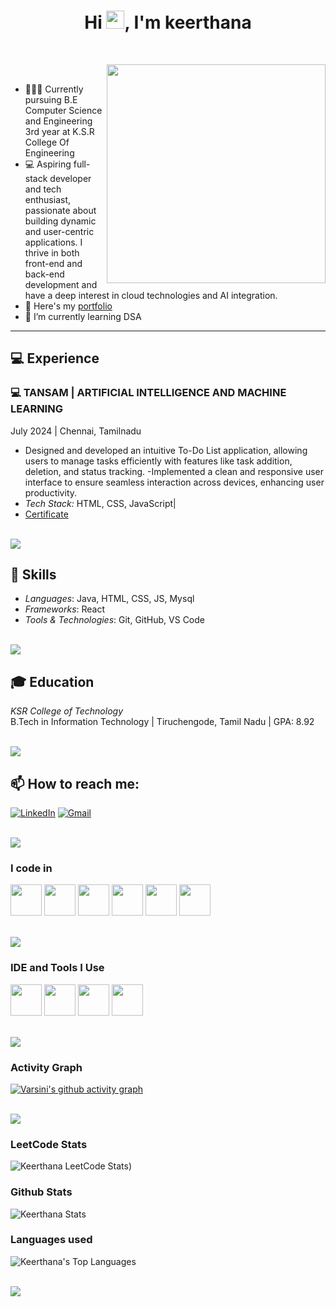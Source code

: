 <h1 align="center">Hi <img src="https://media.giphy.com/media/hvRJCLFzcasrR4ia7z/giphy.gif" width="29px">, I'm keerthana</h1>

<br>

<p><img align="right" style="height:350px;" src="https://user-images.githubusercontent.com/74038190/221352975-94759904-aa4c-4032-a8ab-b546efb9c478.gif" alt="" /></p>

<br>

- 👩🏻‍💻 Currently pursuing B.E Computer Science and Engineering 3rd year at K.S.R College Of Engineering
- 💻 Aspiring full-stack developer and tech enthusiast, passionate about building dynamic and user-centric applications. I thrive in both front-end and back-end development and have a deep interest in cloud technologies and AI integration.
- 🔭 Here's my [portfolio](https://keertzz07.neocities.org/portfolio_keerthu/new)                                                 
- 🌱 I’m currently learning DSA

---

## 💻 Experience

### 💻 TANSAM | ARTIFICIAL INTELLIGENCE AND MACHINE LEARNING  
July 2024 | Chennai, Tamilnadu

-  Designed and developed an intuitive To-Do List application, allowing users to 
manage tasks efficiently with features like task addition, deletion, and status 
tracking. 
-Implemented a clean and responsive user interface to ensure seamless 
interaction across devices, enhancing user productivity.
- *Tech Stack:* HTML, CSS, JavaScript|
- [Certificate](https://drive.google.com/file/d/16IlTeKqe22ZlYFbuq7-uxlLQKanc184R/view?pli=1)


<br>
<img src="https://user-images.githubusercontent.com/73097560/115834477-dbab4500-a447-11eb-908a-139a6edaec5c.gif"> 
<br>

## 🔧 Skills

- *Languages*: Java, HTML, CSS, JS, Mysql 
- *Frameworks*: React 
- *Tools & Technologies*: Git, GitHub, VS Code

<br>
<img src="https://user-images.githubusercontent.com/73097560/115834477-dbab4500-a447-11eb-908a-139a6edaec5c.gif"> 
<br>

## 🎓 Education

*KSR College of Technology*  
B.Tech in Information Technology | Tiruchengode, Tamil Nadu | GPA: 8.92  

<br>
<img src="https://user-images.githubusercontent.com/73097560/115834477-dbab4500-a447-11eb-908a-139a6edaec5c.gif"> 
<br>

  
## 📫 How to reach me:

[![LinkedIn](https://img.shields.io/badge/LinkedIn-0077B5?style=for-the-badge&logo=linkedin&logoColor=white)](https://www.linkedin.com/in/keerthanak05/) 
[![Gmail](https://img.shields.io/badge/Gmail-D14836?style=for-the-badge&logo=gmail&logoColor=white)](mailto:keerthanacse2023@ksrce.ac.in)

<br>
<img src="https://user-images.githubusercontent.com/73097560/115834477-dbab4500-a447-11eb-908a-139a6edaec5c.gif"> 
<br>

### I code in
<p>
  <img height="50" width="50" src="https://img.icons8.com/color/48/000000/java-coffee-cup-logo.png" />
  <img height="50" width="50" src="https://img.icons8.com/color/48/000000/html-5.png" />
  <img height="50" width="50" src="https://img.icons8.com/color/48/000000/css3.png" />
  <img height="50" width="50" src="https://img.icons8.com/color/48/000000/javascript.png"/>
  <img height="50" width="50" src="https://img.icons8.com/color/48/000000/mysql-logo.png"/>
  <img height="50" width="50" src="https://img.icons8.com/color/48/000000/mongodb.png"/>  
</p>

<br>
<img src="https://user-images.githubusercontent.com/73097560/115834477-dbab4500-a447-11eb-908a-139a6edaec5c.gif"> 
<br>

### IDE and Tools I Use
<p>
  <img height="50" width="50" src="https://img.icons8.com/color/48/000000/visual-studio-code-2019.png"/>
  <img height="50" width="50" src="https://img.icons8.com/color/50/000000/git.png"/>
  <img height="50" width="50" src="https://img.icons8.com/officel/480/null/java-eclipse.png"/>
  <img height="50" width="50" src="https://img.icons8.com/color/48/000000/figma--v1.png"/>
</p>

<br>
<img src="https://user-images.githubusercontent.com/73097560/115834477-dbab4500-a447-11eb-908a-139a6edaec5c.gif"> 
<br>

### Activity Graph
[![Varsini's github activity graph](https://github-readme-activity-graph.vercel.app/graph?username=VarsiniMarimuthu&bg_color=100f0f&color=ffffff&line=29ff5e&point=ffffff&area=true&hide_border=true)](https://github.com/ashutosh00710/github-readme-activity-graph)

<br>
<img src="https://user-images.githubusercontent.com/73097560/115834477-dbab4500-a447-11eb-908a-139a6edaec5c.gif"> 
<br>

### LeetCode Stats
![Keerthana LeetCode Stats](https://leetcard.jacoblin.cool/_Keerthana_Karthikeyan_?theme=dark&font=PT%20Serif%20Caption&ext=heatmap))

### Github Stats
![Keerthana Stats](https://github-readme-stats.vercel.app/api?username=KeerthanaK-2005&theme=highcontrast&show_icons=true&hide_border=false&count_private=true)

### Languages used
![Keerthana's Top Languages](https://github-readme-stats.vercel.app/api/top-langs/?username=KeerthanaK-2005&theme=highcontrast&show_icons=true&hide_border=false&layout=compact)

<br>
<img src="https://user-images.githubusercontent.com/73097560/115834477-dbab4500-a447-11eb-908a-139a6edaec5c.gif"> 
<br>
